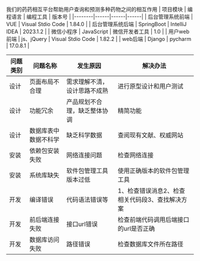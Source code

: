 我们的药药相互平台帮助用户查询和预测多种药物之间的相互作用
| 项目模块  | 编程语言 | 编程工具 | 版本号  |
|--------|------|------|------|
| 后台管理系统前端   | VUE   | Visual Stdio Code | 1.84.0 |
| 后台管理系统后端   | SpringBoot   | IntelliJ IDEA   |  2023.1.2 |
| 微信小程序   | JavaScript   | 微信开发者工具 | 1.0 |
| 用户web前端 | js、jQuery | Visual Stdio Code | 1.82.2 |
| web后端 | Django | pycharm | 17.0.8.1 |

| 问题类别 | 问题名称             | 发生原因                     | 解决办法                                        |
| -------- | -------------------- | ---------------------------- | ----------------------------------------------- |
| 设计     | 页面布局不合理       | 需求理解不清，设计思路不成熟 | 进行原型设计和用户测试                          |
| 设计     | 功能冗余             | 产品规划不合理，缺乏整体协调 | 精简功能                                        |
| 设计     | 数据库表中数据不科学 | 缺乏科学数据                 | 查阅现有文献、权威网站                          |
| 安装     | 依赖包安装失败       | 网络连接问题                 | 检查网络连接                                    |
| 安装     | 系统库缺失           | 软件包管理工具版本过低       | 使用正确版本的软件包管理工具                    |
| 开发     | 编译错误             | 代码语法错误等               | 1、检查错误消息2、检查相关代码段3、查找解决方案 |
| 开发     | 前后端连接失败       | 接口url错误                  | 检查前端代码调用后端接口的url是否正确           |
| 开发     | 数据库访问失败       | 路径错误                     | 检查数据库文件所在路径                          |
